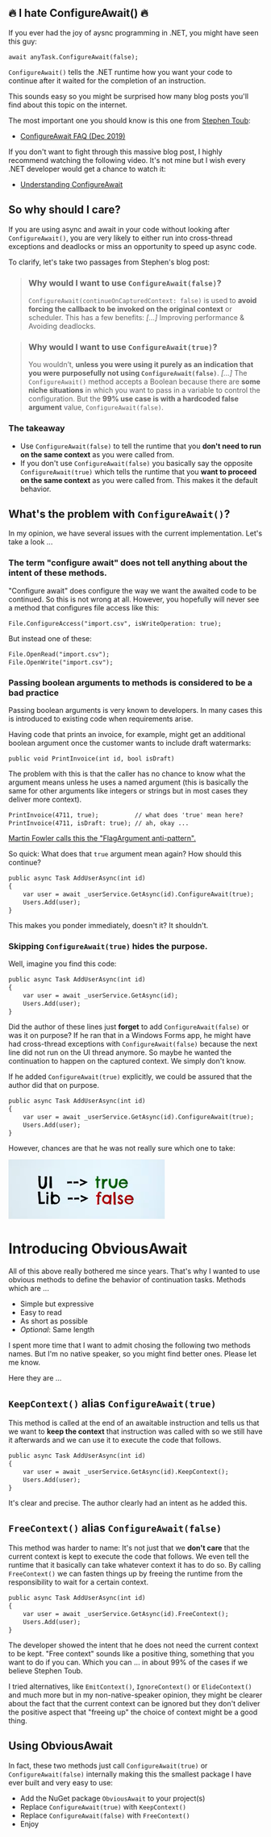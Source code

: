 ## 🔥 I hate ConfigureAwait() 🔥

If you ever had the joy of aysnc programming in .NET, you might have seen this guy:

    await anyTask.ConfigureAwait(false);

`ConfigureAwait()` tells the .NET runtime how you want your code to continue after it waited for the completion of an instruction. 

This sounds easy so you might be surprised how many blog posts you'll find about this topic on the internet.

The most important one you should know is this one from [Stephen Toub](https://devblogs.microsoft.com/dotnet/author/toub/):
- [ConfigureAwait FAQ (Dec 2019)](https://devblogs.microsoft.com/dotnet/configureawait-faq)

If you don't want to fight through this massive blog post, I highly recommend watching the following video. It's not mine but I wish every .NET developer would get a chance to watch it:
- [Understanding ConfigureAwait](https://www.youtube.com/watch?v=avhLfcgIwbg)

## So why should I care?

If you are using async and await in your code without looking after `ConfigureAwait()`, you are very likely to either run into cross-thread exceptions and deadlocks or miss an opportunity to speed up async code. 

To clarify, let's take two passages from Stephen's blog post:

> ### Why would I want to use `ConfigureAwait(false)`?
> `ConfigureAwait(continueOnCapturedContext: false)` is used to **avoid forcing the callback to be invoked on the original context** or scheduler. This has a few benefits: *[...]* Improving performance & Avoiding deadlocks.

> ### Why would I want to use `ConfigureAwait(true)`?
> You wouldn’t, **unless you were using it purely as an indication that you were purposefully not using `ConfigureAwait(false)`**. *[...]* The `ConfigureAwait()` method accepts a Boolean because there are **some niche situations** in which you want to pass in a variable to control the configuration. But the **99% use case is with a hardcoded false argument** value, `ConfigureAwait(false)`.

### The takeaway

- Use `ConfigureAwait(false)` to tell the runtime that you **don't need to run on the same context** as you were called from.
- If you don't use `ConfigureAwait(false)` you basically say the opposite `ConfigureAwait(true)` which tells the runtime that you **want to proceed on the same context** as you were called from. This makes it the default behavior.

## What's the problem with `ConfigureAwait()`?

In my opinion, we have several issues with the current implementation. Let's take a look ...

### The term "configure await" does not tell anything about the intent of these methods.

"Configure await" does configure the way we want the awaited code to be continued. So this is not wrong at all. However, you hopefully will never see a method that configures file access like this:

    File.ConfigureAccess("import.csv", isWriteOperation: true);

But instead one of these:

    File.OpenRead("import.csv");
    File.OpenWrite("import.csv");

### Passing boolean arguments to methods is considered to be a bad practice

Passing boolean arguments is very known to developers. In many cases this is introduced to existing code when requirements arise.

Having code that prints an invoice, for example, might get an additional boolean argument once the customer wants to include draft watermarks:

    public void PrintInvoice(int id, bool isDraft)

The problem with this is that the caller has no chance to know what the argument means unless he uses a named argument (this is basically the same for other arguments like integers or strings but in most cases they deliver more context).

    PrintInvoice(4711, true);          // what does 'true' mean here?
    PrintInvoice(4711, isDraft: true); // ah, okay ...

[Martin Fowler calls this the "FlagArgument anti-pattern".](https://martinfowler.com/bliki/FlagArgument.html)

So quick: What does that `true` argument mean again? How should this continue?

    public async Task AddUserAsync(int id)
    {
        var user = await _userService.GetAsync(id).ConfigureAwait(true);
        Users.Add(user);
    }

This makes you ponder immediately, doesn't it? It shouldn't.

### Skipping `ConfigureAwait(true)` hides the purpose. 

Well, imagine you find this code:

    public async Task AddUserAsync(int id)
    {
        var user = await _userService.GetAsync(id);
        Users.Add(user);
    }

Did the author of these lines just **forget** to add `ConfigureAwait(false)` or was it on purpose? If he ran that in a Windows Forms app, he might have had cross-thread exceptions with `ConfigureAwait(false)` because the next line did not run on the UI thread anymore. So maybe he wanted the continuation to happen on the captured context. We simply don't know. 

If he added `ConfigureAwait(true)` explicitly, we could be assured that the author did that on purpose.

    public async Task AddUserAsync(int id)
    {
        var user = await _userService.GetAsync(id).ConfigureAwait(true);
        Users.Add(user);
    }

However, chances are that he was not really sure which one to take:

![true or false?](docs/TrueOrFalse.png)


# Introducing ObviousAwait

All of this above really bothered me since years. That's why I wanted to use obvious methods to define the behavior of continuation tasks. Methods which are ...
- Simple but expressive
- Easy to read
- As short as possible
- *Optional*: Same length

I spent more time that I want to admit chosing the following two methods names. But I'm no native speaker, so you might find better ones. Please let me know.

Here they are ...

## `KeepContext()` alias `ConfigureAwait(true)`

This method is called at the end of an awaitable instruction and tells us that we want to **keep the context** that instruction was called with so we still have it afterwards and we can use it to execute the code that follows.

    public async Task AddUserAsync(int id)
    {
        var user = await _userService.GetAsync(id).KeepContext();
        Users.Add(user);
    }

It's clear and precise. The author clearly had an intent as he added this.

## `FreeContext()` alias `ConfigureAwait(false)`

This method was harder to name: It's not just that we **don't care** that the current context is kept to execute the code that follows. We even tell the runtime that it basically can take whatever context it has to do so. By calling `FreeContext()` we can fasten things up by freeing the runtime from the responsibility to wait for a certain context. 

    public async Task AddUserAsync(int id)
    {
        var user = await _userService.GetAsync(id).FreeContext();
        Users.Add(user);
    }

The developer showed the intent that he does not need the current context to be kept. "Free context" sounds like a positive thing, something that you want to do if you can. Which you can ... in about 99% of the cases if we believe Stephen Toub.

I tried alternatives, like `EmitContext()`, `IgnoreContext()` or `ElideContext()` and much more but in my non-native-speaker opinion, they might be clearer about the fact that the current context can be ignored but they don't deliver the positive aspect that "freeing up" the choice of context might be a good thing.

## Using ObviousAwait

In fact, these two methods just call `ConfigureAwait(true)` or `ConfigureAwait(false)` internally making this the smallest package I have ever built and very easy to use:

- Add the NuGet package `ObviousAwait` to your project(s)
- Replace `ConfigureAwait(true)` with `KeepContext()`
- Replace `ConfigureAwait(false)` with `FreeContext()`
- Enjoy